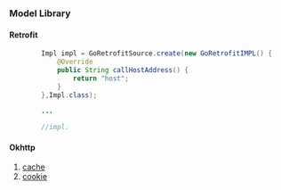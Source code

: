 ### Model Library

#### Retrofit

```java
        Impl impl = GoRetrofitSource.create(new GoRetrofitIMPL() {
            @Override
            public String callHostAddress() {
                return "host";
            }
        },Impl.class);

        ...

        //impl.
```

#### Okhttp
1. [cache](./ModelParser/src/main/java/com/goav/parser/okhttp/cache)
2. [cookie](./ModelParser/src/main/java/com/goav/parser/okhttp/cookie)

